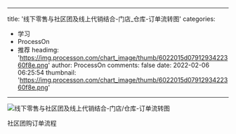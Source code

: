 
---
title: '线下零售与社区团及线上代销结合-门店_仓库-订单流转图'
categories: 
 - 学习
 - ProcessOn
 - 推荐
headimg: 'https://img.processon.com/chart_image/thumb/6022015d0791293422360f8e.png'
author: ProcessOn
comments: false
date: 2022-02-06 06:25:54
thumbnail: 'https://img.processon.com/chart_image/thumb/6022015d0791293422360f8e.png'
---

<div>   
<img class="thumb" alt="线下零售与社区团及线上代销结合-门店/仓库-订单流转图" src="https://img.processon.com/chart_image/thumb/6022015d0791293422360f8e.png" referrerpolicy="no-referrer">
<p>社区团购订单流程</p>  
</div>
            